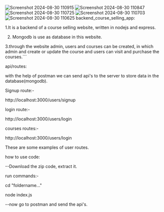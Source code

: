 ![Screenshot 2024-08-30 110915](https://github.com/user-attachments/assets/ee115878-2405-4fe2-9b53-8d42df03a237)
![Screenshot 2024-08-30 110847](https://github.com/user-attachments/assets/9d464a91-f58c-4843-9b8e-557ec06e2a16)
![Screenshot 2024-08-30 110725](https://github.com/user-attachments/assets/3e8f3dea-c68d-468a-8798-eb7a2cdd6f71)
![Screenshot 2024-08-30 110703](https://github.com/user-attachments/assets/65e02d5c-db49-46ee-b1e7-fb2122698e2f)
![Screenshot 2024-08-30 110625](https://github.com/user-attachments/assets/1b5b46b2-ba34-4fd9-be9b-b1a9a44b3c20)
backend_course_selling_app:


1.It is a backend of a course selling website, written in nodejs and express.


2. Mongodb is use as database in this website.


3.through the website admin, users and courses can be created, in which admin and create or update the course and users can visit and purchase the courses.```


api/routes:


with the help of postman we can send api's to the server to store data in the database(mongodb).


Signup route:- 


http://localhost:3000/users/signup


login route:- 


http://localhost:3000/users/login


courses routes:-


http://localhost:3000/users/login


These are some examples of user routes.



how to use code:


--Download the zip code, extract it. 


run commands:-


cd "foldername..."


node index.js


--now go to postman and send the api's.


